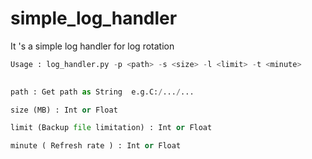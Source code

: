 # simple_log_handler
It 's a simple log handler for log rotation


```python
Usage : log_handler.py -p <path> -s <size> -l <limit> -t <minute>

  
path : Get path as String  e.g.C:/.../...  

size (MB) : Int or Float   

limit (Backup file limitation) : Int or Float   

minute ( Refresh rate ) : Int or Float

